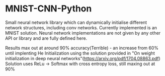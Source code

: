# MNIST-CNN-Python

Small neural network library which can dynamically initialise different network structures, including conv networks. Currently implemented is an MNIST solution.
Neural network implementations are not given by any other API or library and are fully defined here.

Results max out at around 90% accuracy(Terrible) - an increase from 60% until implenting He Initialization using the solution provided in "On weight initialization in deep neural networks"(https://arxiv.org/pdf/1704.08863.pdf)
Solution uses ReLu -> Softmax with cross entropy loss, still maxing out at 90%

